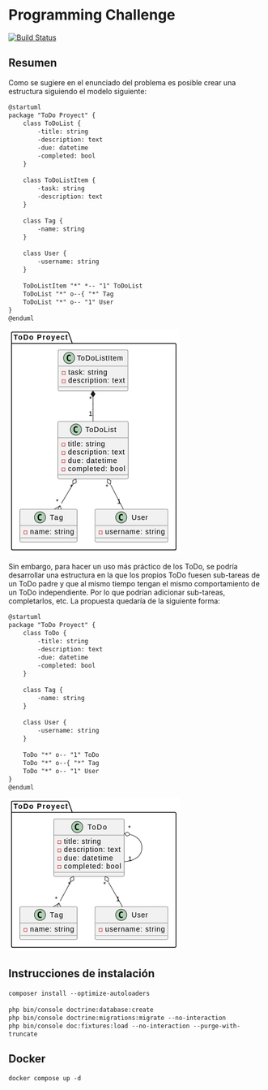 # Programming Challenge

[![Build Status](https://app.travis-ci.com/dundivet/refactored-challenge.svg?branch=main)](https://app.travis-ci.com/dundivet/refactored-challenge)

## Resumen

Como se sugiere en el enunciado del problema es posible crear una estructura siguiendo el modelo siguiente:

```plantuml
@startuml
package "ToDo Proyect" {
    class ToDoList {
        -title: string
        -description: text
        -due: datetime
        -completed: bool
    }

    class ToDoListItem {
        -task: string
        -description: text
    }

    class Tag {
        -name: string
    }

    class User {
        -username: string
    }

    ToDoListItem "*" *-- "1" ToDoList
    ToDoList "*" o--{ "*" Tag
    ToDoList "*" o-- "1" User
}
@enduml
```

![class model](./doc/imgs/class-model.png)

Sin embargo, para hacer un uso más práctico de los ToDo, se podría desarrollar una estructura en la que los propios ToDo fuesen sub-tareas de un ToDo padre y que al mismo tiempo tengan el mismo comportamiento de un ToDo independiente. Por lo que podrían adicionar sub-tareas, completarlos, etc. La propuesta quedaría de la siguiente forma:

```plantuml
@startuml
package "ToDo Proyect" {
    class ToDo {
        -title: string
        -description: text
        -due: datetime
        -completed: bool
    }

    class Tag {
        -name: string
    }

    class User {
        -username: string
    }

    ToDo "*" o-- "1" ToDo
    ToDo "*" o--{ "*" Tag
    ToDo "*" o-- "1" User
}
@enduml
```

![class model](./doc/imgs/class-model-refactored.png)

## Instrucciones de instalación

```shell
composer install --optimize-autoloaders

php bin/console doctrine:database:create
php bin/console doctrine:migrations:migrate --no-interaction
php bin/console doc:fixtures:load --no-interaction --purge-with-truncate
```
## Docker

```shell
docker compose up -d
```
